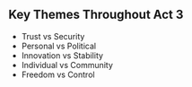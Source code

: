 ## Key Themes Throughout Act 3
- Trust vs Security
- Personal vs Political
- Innovation vs Stability
- Individual vs Community
- Freedom vs Control

